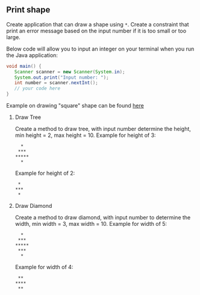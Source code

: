 ## Print shape

Create application that can draw a shape using `*`.
Create a constraint that print an error message based on the input number if it is too small or too large.

Below code will allow you to input an integer on your terminal when you run the Java application:
```java
void main() {
   Scanner scanner = new Scanner(System.in);
   System.out.print("Input number: ");
   int number = scanner.nextInt();
   // your code here
}
```

Example on drawing "square" shape can be found [here](src/Practice.java)


1. Draw Tree

   Create a method to draw tree, with input number determine the height, min height = 2, max height = 10.
   Example for height of 3:
   ```
     *
    ***
   *****
     *
   ```
   Example for height of 2:
   ```
    *
   ***
    *
   ```
2. Draw Diamond

   Create a method to draw diamond, with input number to determine the width, min width = 3, max width = 10.
   Example for width of 5:
   ```
     *
    ***
   *****
    ***
     * 
   ```
   Example for width of 4:
   ```
    **
   ****
    **
   ```